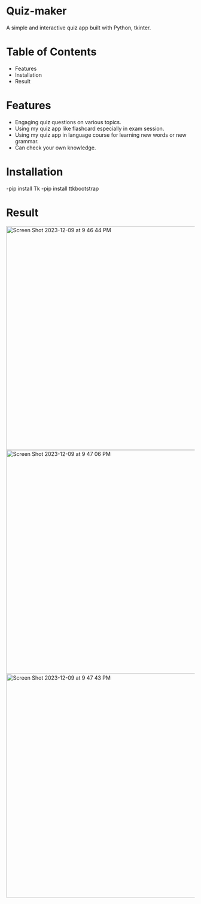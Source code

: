 # Quiz-maker

A simple and interactive quiz app built with Python, tkinter.

# Table of Contents

- Features
- Installation
- Result

# Features

- Engaging quiz questions on various topics.
- Using my quiz app like flashcard especially in exam session.
- Using my quiz app in language course for learning new words or new grammar.
- Can check your own knowledge.

# Installation

-pip install Tk
-pip install ttkbootstrap

# Result

<img width="597" alt="Screen Shot 2023-12-09 at 9 46 44 PM" src="https://github.com/Teejiinm/Quiz-maker/assets/144406268/77defb60-7152-4576-924c-03b52f8e7c4c">
<img width="597" alt="Screen Shot 2023-12-09 at 9 47 06 PM" src="https://github.com/Teejiinm/Quiz-maker/assets/144406268/0fc9ba91-2a56-486b-bb9d-5e42000e1952">
<img width="597" alt="Screen Shot 2023-12-09 at 9 47 43 PM" src="https://github.com/Teejiinm/Quiz-maker/assets/144406268/1fa4f98e-fa62-418d-80ba-79732806b4db">



